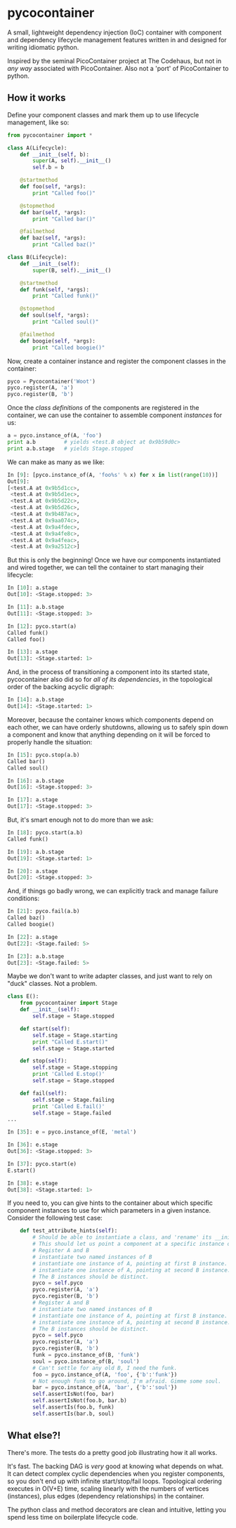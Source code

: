 pycocontainer
=============

A small, lightweight dependency injection (IoC) container with component and dependency lifecycle management features written in and designed for writing idiomatic python.

Inspired by the seminal PicoContainer project at The Codehaus, but not in _any way_ associated with PicoContainer.  Also not a 'port' of PicoContainer to python.


How it works
------------

Define your component classes and mark them up to use lifecycle management, like so:

```python
from pycocontainer import *

class A(Lifecycle):
    def __init__(self, b):
        super(A, self).__init__()
        self.b = b

    @startmethod
    def foo(self, *args):
        print "Called foo()"

    @stopmethod
    def bar(self, *args):
        print "Called bar()"

    @failmethod
    def baz(self, *args):
        print "Called baz()"

class B(Lifecycle):
    def __init__(self):
        super(B, self).__init__()

    @startmethod
    def funk(self, *args):
        print "Called funk()"

    @stopmethod
    def soul(self, *args):
        print "Called soul()"

    @failmethod
    def boogie(self, *args):
        print "Called boogie()"
```

Now, create a container instance and register the component classes in the container:

```python
pyco = Pycocontainer('Woot')
pyco.register(A, 'a')
pyco.register(B, 'b')
```

Once the _class definitions_ of the components are registered in the container, we can use the container to assemble component _instances_ for us:

```python
a = pyco.instance_of(A, 'foo')
print a.b         # yields <test.B object at 0x9b59d0c>
print a.b.stage   # yields Stage.stopped
```

We can make as many as we like:

```python
In [9]: [pyco.instance_of(A, 'foo%s' % x) for x in list(range(10))]
Out[9]:
[<test.A at 0x9b5d1cc>,
 <test.A at 0x9b5d1ec>,
 <test.A at 0x9b5d22c>,
 <test.A at 0x9b5d26c>,
 <test.A at 0x9b487ac>,
 <test.A at 0x9aa074c>,
 <test.A at 0x9a4fdec>,
 <test.A at 0x9a4fe8c>,
 <test.A at 0x9a4feac>,
 <test.A at 0x9a2512c>]
```

But this is only the beginning!  Once we have our components instantiated and wired together, we can tell the container to start managing their lifecycle:

```python
In [10]: a.stage
Out[10]: <Stage.stopped: 3>

In [11]: a.b.stage
Out[11]: <Stage.stopped: 3>

In [12]: pyco.start(a)
Called funk()
Called foo()

In [13]: a.stage
Out[13]: <Stage.started: 1>
```

And, in the process of transitioning a component into its started state, pycocontainer also did so for _all of its dependencies_, in the topological order of the backing acyclic digraph:

```python
In [14]: a.b.stage
Out[14]: <Stage.started: 1>
```

Moreover, because the container knows which components depend on each other, we can have orderly shutdowns, allowing us to safely spin down a component and know that anything depending on it will be forced to properly handle the situation:

```python
In [15]: pyco.stop(a.b)
Called bar()
Called soul()

In [16]: a.b.stage
Out[16]: <Stage.stopped: 3>

In [17]: a.stage
Out[17]: <Stage.stopped: 3>
```

But, it's smart enough not to do more than we ask:

```python
In [18]: pyco.start(a.b)
Called funk()

In [19]: a.b.stage
Out[19]: <Stage.started: 1>

In [20]: a.stage
Out[20]: <Stage.stopped: 3>
```

And, if things go badly wrong, we can explicitly track and manage failure conditions:

```python
In [21]: pyco.fail(a.b)
Called baz()
Called boogie()

In [22]: a.stage
Out[22]: <Stage.failed: 5>

In [23]: a.b.stage
Out[23]: <Stage.failed: 5>
```

Maybe we don't want to write adapter classes, and just want to rely on "duck" classes.  Not a problem.
```python
class E():
    from pycocontainer import Stage
    def __init__(self):
        self.stage = Stage.stopped

    def start(self):
        self.stage = Stage.starting
        print "Called E.start()"
        self.stage = Stage.started

    def stop(self):
        self.stage = Stage.stopping
        print 'Called E.stop()'
        self.stage = Stage.stopped

    def fail(self):
        self.stage = Stage.failing
        print 'Called E.fail()'
        self.stage = Stage.failed
...

In [35]: e = pyco.instance_of(E, 'metal')

In [36]: e.stage
Out[36]: <Stage.stopped: 3>

In [37]: pyco.start(e)
E.start()

In [38]: e.stage
Out[38]: <Stage.started: 1>
```

If you need to, you can give hints to the container about which specific component instances to use for which parameters in a given instance.  Consider the following test case:

```python
    def test_attribute_hints(self):
        # Should be able to instantiate a class, and 'rename' its __init__ arguments
        # This should let us point a component at a specific instance of a dependency.
        # Register A and B
        # instantiate two named instances of B
        # instantiate one instance of A, pointing at first B instance.
        # instantiate one instance of A, pointing at second B instance.
        # The B instances should be distinct.
        pyco = self.pyco
        pyco.register(A, 'a')
        pyco.register(B, 'b')
        # Register A and B
        # instantiate two named instances of B
        # instantiate one instance of A, pointing at first B instance.
        # instantiate one instance of A, pointing at second B instance.
        # The B instances should be distinct.
        pyco = self.pyco
        pyco.register(A, 'a')
        pyco.register(B, 'b')
        funk = pyco.instance_of(B, 'funk')
        soul = pyco.instance_of(B, 'soul')
        # Can't settle for any old B, I need the funk.
        foo = pyco.instance_of(A, 'foo', {'b':'funk'})
        # Not enough funk to go around, I'm afraid. Gimme some soul.
        bar = pyco.instance_of(A, 'bar', {'b':'soul'})
        self.assertIsNot(foo, bar)
        self.assertIsNot(foo.b, bar.b)
        self.assertIs(foo.b, funk)
        self.assertIs(bar.b, soul)
```

What else?!
-----------
There's more.  The tests do a pretty good job illustrating how it all works.

It's fast. The backing DAG is _very_ good at knowing what depends on what.  It can detect complex cyclic dependencies when you register components, so you don't end up with infinite start/stop/fail loops.  Topological ordering executes in O(V+E) time, scaling linearly with the numbers of vertices (instances), plus edges (dependency relationships) in the container.

The python class and method decorators are clean and intuitive, letting you spend less time on boilerplate lifecycle code.

